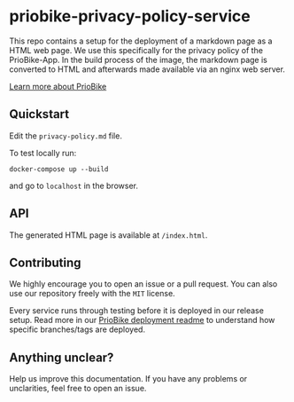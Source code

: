 # priobike-privacy-policy-service

This repo contains a setup for the deployment of a markdown page as a HTML web page. We use this specifically for the privacy policy of the PrioBike-App. In the build process of the image, the markdown page is converted to HTML and afterwards made available via an nginx web server.

[Learn more about PrioBike](https://github.com/priobike)

## Quickstart

Edit the `privacy-policy.md` file.

To test locally run:
```
docker-compose up --build
```
and go to `localhost` in the browser.

## API

The generated HTML page is available at `/index.html`.

## Contributing

We highly encourage you to open an issue or a pull request. You can also use our repository freely with the `MIT` license. 

Every service runs through testing before it is deployed in our release setup. Read more in our [PrioBike deployment readme](https://github.com/priobike/.github/blob/main/wiki/deployment.md) to understand how specific branches/tags are deployed.

## Anything unclear?

Help us improve this documentation. If you have any problems or unclarities, feel free to open an issue.
